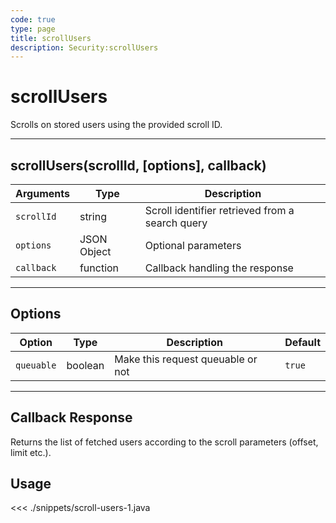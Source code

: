```yaml
---
code: true
type: page
title: scrollUsers
description: Security:scrollUsers
---
```


# scrollUsers

Scrolls on stored users using the provided scroll ID.

---

## scrollUsers(scrollId, [options], callback)

| Arguments  | Type        | Description                                     |
| ---------- | ----------- | ----------------------------------------------- |
| `scrollId` | string      | Scroll identifier retrieved from a search query |
| `options`  | JSON Object | Optional parameters                             |
| `callback` | function    | Callback handling the response                  |

---

## Options

| Option     | Type    | Description                       | Default |
| ---------- | ------- | --------------------------------- | ------- |
| `queuable` | boolean | Make this request queuable or not | `true`  |

---

## Callback Response

Returns the list of fetched users according to the scroll parameters (offset, limit etc.).

## Usage

<<< ./snippets/scroll-users-1.java
